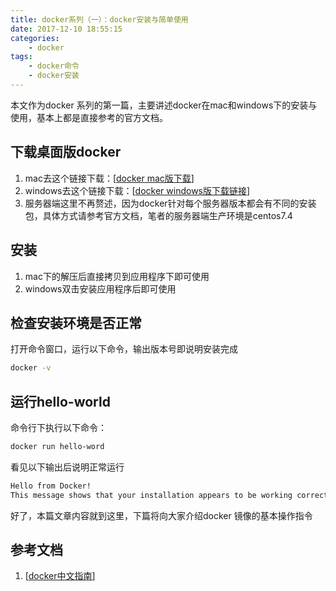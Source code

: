 ```yaml
---
title: docker系列（一）：docker安装与简单使用
date: 2017-12-10 18:55:15
categories: 
    - docker
tags: 
    - docker命令
    - docker安装
---
```


本文作为docker 系列的第一篇，主要讲述docker在mac和windows下的安装与使用，基本上都是直接参考的官方文档。

<!-- more -->

## 下载桌面版docker

1. mac去这个链接下载：[[docker mac版下载](https://store.docker.com/editions/community/docker-ce-desktop-mac)]
2. windows去这个链接下载：[[docker windows版下载链接](https://store.docker.com/editions/community/docker-ce-desktop-windows)]
3. 服务器端这里不再赘述，因为docker针对每个服务器版本都会有不同的安装包，具体方式请参考官方文档，笔者的服务器端生产环境是centos7.4

## 安装
1. mac下的解压后直接拷贝到应用程序下即可使用
2. windows双击安装应用程序后即可使用

## 检查安装环境是否正常
打开命令窗口，运行以下命令，输出版本号即说明安装完成
```bash
docker -v
```

## 运行hello-world
命令行下执行以下命令：
```bash
docker run hello-word
```
看见以下输出后说明正常运行
```bash
Hello from Docker!
This message shows that your installation appears to be working correctly.
```

好了，本篇文章内容就到这里，下篇将向大家介绍docker 镜像的基本操作指令

## 参考文档

1. [[docker中文指南](http://www.widuu.com/chinese_docker/index.html)]
